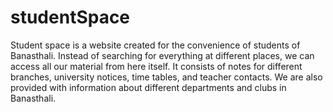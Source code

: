 # studentSpace
Student space is a website created for the convenience of students of Banasthali. Instead of searching for everything at different places, we can access all our material from here itself. It consists of notes for different branches, university notices, time tables, and teacher contacts. We are also provided with information about different departments and clubs in Banasthali.
